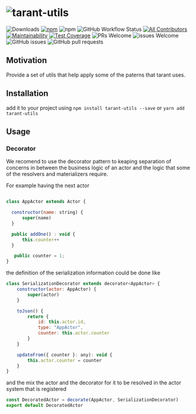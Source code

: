 # ![tarant-utils](https://user-images.githubusercontent.com/3071208/228261034-ed02c1e7-9e94-4b23-9b8b-09cf5e1f887a.png)

![Downloads](https://img.shields.io/npm/dt/tarant-utils.svg)
[![npm](https://img.shields.io/npm/v/tarant-utils.svg)](https://www.npmjs.com/package/tarant-utils)
![npm](https://img.shields.io/npm/l/tarant-utils.svg)
![GitHub Workflow Status](https://img.shields.io/github/actions/workflow/status/tarantx/tarant-utils/build.yml?branch=master)
[![All Contributors](https://img.shields.io/badge/all_contributors-0-orange.svg?style=flat-square)](#contributors-)
[![Maintainability](https://api.codeclimate.com/v1/badges/665e6f6b5b5fefc09e68/maintainability)](https://codeclimate.com/github/tarantx/tarant-utils/maintainability)
[![Test Coverage](https://api.codeclimate.com/v1/badges/665e6f6b5b5fefc09e68/test_coverage)](https://codeclimate.com/github/tarantx/tarant-utils/test_coverage)
![PRs Welcome](https://img.shields.io/badge/PRs-welcome-brightgreen.svg)
![issues Welcome](https://img.shields.io/badge/issues-welcome-brightgreen.svg)
![GitHub issues](https://img.shields.io/github/issues/tarantx/tarant-utils.svg)
![GitHub pull requests](https://img.shields.io/github/issues-pr/tarantx/tarant-utils.svg)
## Motivation

Provide a set of utils that help apply some of the paterns that tarant uses.

## Installation

add it to your project using `npm install tarant-utils --save` or `yarn add tarant-utils`

## Usage

### Decorator

We recomend to use the decorator pattern to keaping separation of concerns in between the business logic of an actor and the logic that some of the resolvers and materializers require.

For example having the next actor

```js

class AppActor extends Actor {

  constructor(name: string) {
      super(name)
  }

  public addOne() : void {
      this.counter++
  }

   public counter = 1; 
}
```
the definition of the serialization information could be done like
```js
class SerializationDecorator extends decorator<AppActor> {
    constructor(actor: AppActor) {
        super(actor)
    }

    toJson() {
        return {
            id: this.actor.id,
            type: "AppActor",
            counter: this.actor.counter
        }
    }

    updateFrom({ counter }: any): void {
        this.actor.counter = counter
    }
}
```
and the mix the actor and the decorator for it to be resolved in the actor system that is registered
```js
const DecoratedActor = decorate(AppActor, SerializationDecorator)
export default DecoratedActor
```
